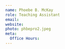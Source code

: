 ```yaml
---
name: Phoebe B. McKay
role: Teaching Assistant
email: 
website: 
photo: phbepro2.jpeg
meta:
  Office Hours: 
---
```

